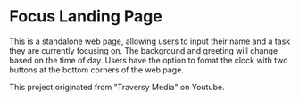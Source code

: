 # Focus Landing Page

This is a standalone web page, allowing users to input their name and a task they are currently focusing on. The background and greeting will change based on the time of day. Users have the option to fomat the clock with two buttons at the bottom corners of the web page.

This project originated from "Traversy Media" on Youtube.
